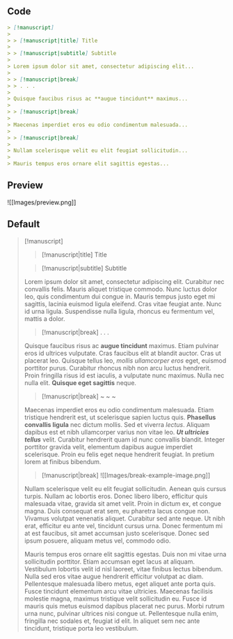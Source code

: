 ## Code

```md
> [!manuscript]
>
> > [!manuscript|title] Title
>
> > [!manuscript|subtitle] Subtitle
>
> Lorem ipsum dolor sit amet, consectetur adipiscing elit...
>
> > [!manuscript|break]
> > . . .
>
> Quisque faucibus risus ac **augue tincidunt** maximus...
>
> > [!manuscript|break]
>
> Maecenas imperdiet eros eu odio condimentum malesuada...
>
> > [!manuscript|break]
>
> Nullam scelerisque velit eu elit feugiat sollicitudin...
>
> Mauris tempus eros ornare elit sagittis egestas...
```

## Preview

![[Images/preview.png]]

## Default

> [!manuscript]
>
> > [!manuscript|title] Title
>
> > [!manuscript|subtitle] Subtitle
>
> Lorem ipsum dolor sit amet, consectetur adipiscing elit. Curabitur nec convallis felis. Mauris aliquet tristique commodo. Nunc luctus dolor leo, quis condimentum dui congue in. Mauris tempus justo eget mi sagittis, lacinia euismod ligula eleifend. Cras vitae feugiat ante. Nunc id urna ligula. Suspendisse nulla ligula, rhoncus eu fermentum vel, mattis a dolor.
>
> > [!manuscript|break]
> > . . .
>
> Quisque faucibus risus ac **augue tincidunt** maximus. Etiam pulvinar eros id ultrices vulputate. Cras faucibus elit at blandit auctor. Cras ut placerat leo. Quisque tellus leo, _mollis ullamcorper eros_ eget, euismod porttitor purus. Curabitur rhoncus nibh non arcu luctus hendrerit. Proin fringilla risus id est iaculis, a vulputate nunc maximus. Nulla nec nulla elit. **Quisque eget sagittis** neque.
>
> > [!manuscript|break]
> > ~ ~ ~
>
> Maecenas imperdiet eros eu odio condimentum malesuada. Etiam tristique hendrerit est, ut scelerisque sapien luctus quis. **Phasellus convallis ligula** nec dictum mollis. Sed et viverra _lectus_. Aliquam dapibus est et nibh ullamcorper varius non vitae leo. **_Ut ultricies tellus_** velit. Curabitur hendrerit quam id nunc convallis blandit. Integer porttitor gravida velit, elementum dapibus augue imperdiet scelerisque. Proin eu felis eget neque hendrerit feugiat. In pretium lorem at finibus bibendum.
>
> > [!manuscript|break]
> > ![[Images/break-example-image.png]]
>
> Nullam scelerisque velit eu elit feugiat sollicitudin. Aenean quis cursus turpis. Nullam ac lobortis eros. Donec libero libero, efficitur quis malesuada vitae, gravida sit amet velit. Proin in dictum ex, et congue magna. Duis consequat erat sem, eu pharetra lacus congue non. Vivamus volutpat venenatis aliquet. Curabitur sed ante neque. Ut nibh erat, efficitur eu ante vel, tincidunt cursus urna. Donec fermentum mi at est faucibus, sit amet accumsan justo scelerisque. Donec sed ipsum posuere, aliquam metus vel, commodo odio.
>
> Mauris tempus eros ornare elit sagittis egestas. Duis non mi vitae urna sollicitudin porttitor. Etiam accumsan eget lacus at aliquam. Vestibulum lobortis velit id nisl laoreet, vitae finibus lectus bibendum. Nulla sed eros vitae augue hendrerit efficitur volutpat ac diam. Pellentesque malesuada libero metus, eget aliquet ante porta quis. Fusce tincidunt elementum arcu vitae ultricies. Maecenas facilisis molestie magna, maximus tristique velit sollicitudin eu. Fusce id mauris quis metus euismod dapibus placerat nec purus. Morbi rutrum urna nunc, pulvinar ultrices nisi congue ut. Pellentesque nulla enim, fringilla nec sodales et, feugiat id elit. In aliquet sem nec ante tincidunt, tristique porta leo vestibulum.
